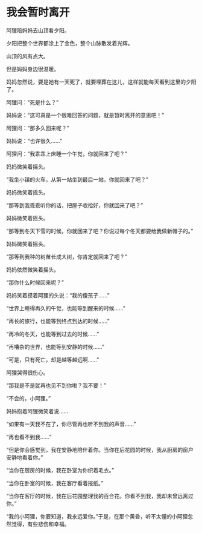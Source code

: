 # 我会暂时离开

阿狸陪妈妈去山顶看夕阳。 

夕阳把整个世界都涂上了金色，整个山脉散发着光辉。 

山顶的风有点大。 

但是妈妈身边很温暖。 

妈妈忽然说，要是她有一天死了，就要埋葬在这儿，这样就能每天看到这里的夕阳了。 

阿狸问：“死是什么？” 

妈妈说：“这可真是一个很难回答的问题，就是暂时离开的意思吧！” 

阿狸问：“那多久回来呢？” 

妈妈说：“也许很久……” 

阿狸问：“我乖乖上床睡一个午觉，你就回来了吧？” 

妈妈微笑着摇头。 

“我坐小镇的火车，从第一站坐到最后一站，你就回来了吧？” 

妈妈微笑着摇头。 

“那等到我乖乖听你的话，把屋子收拾好，你就回来了吧？” 

妈妈微笑着摇头。 

“那等到冬天下雪的时候，你就回来了吧？你说过每个冬天都要给我做新帽子的。” 

妈妈微笑着摇头。 

“那等到我种的树苗长成大树，你肯定就回来了吧？” 

妈妈依然微笑着摇头。 

“那你什么时候回来呢？” 

妈妈笑着摸着阿狸的头说：“我的傻孩子……” 

“世界上睡得再久的午觉，也能等到醒来的时候……” 

“再长的旅行，也能等到终点到达的时候……” 

“再冷的冬天，也能等到过去的时候……” 

“再嘈杂的世界，也能等到安静的时候……” 

“可是，只有死亡，却是越等越远啊……” 

阿狸哭得很伤心。 

“那我是不是就再也见不到你啦？我不要！” 

“不会的，小阿狸。” 

妈妈抱着阿狸微笑着说…… 

“如果有一天我不在了，你尽管再也听不到我的声音……” 

“再也看不到我……” 

“但是你会感觉到，我在安静地陪伴着你。当你在后花园的时候，我从厨房的窗户安静地看着你。” 

“当你在厨房的时候，我在卧室为你织着毛衣。” 

“当你在卧室的时候，我在客厅看着报纸。” 

“当你在客厅的时候，我在后花园整理我的百合花。你看不到我，我却未曾远离过你。” 

“我的小阿狸，你要知道，我永远爱你。”于是，在那个黄昏，听不太懂的小阿狸忽然觉得，有些悲伤和幸福。